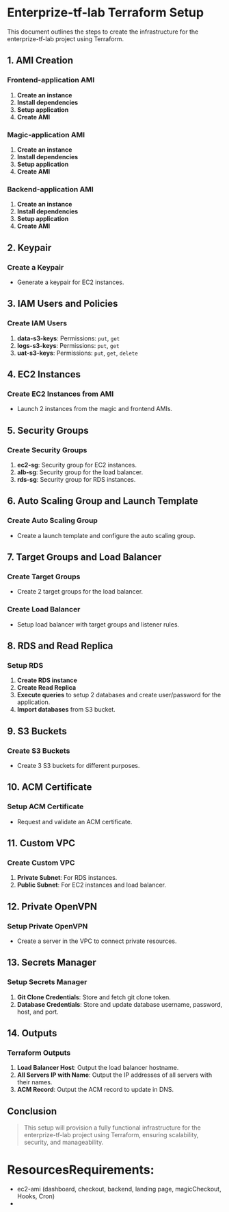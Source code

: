 # Enterprize-tf-lab Terraform Setup

This document outlines the steps to create the infrastructure for the enterprize-tf-lab project using Terraform.

## 1. AMI Creation

### Frontend-application AMI
1. **Create an instance**
2. **Install dependencies**
3. **Setup application**
4. **Create AMI**

### Magic-application AMI
1. **Create an instance**
2. **Install dependencies**
3. **Setup application**
4. **Create AMI**

### Backend-application AMI
1. **Create an instance**
2. **Install dependencies**
3. **Setup application**
4. **Create AMI**

## 2. Keypair

### Create a Keypair
- Generate a keypair for EC2 instances.

## 3. IAM Users and Policies

### Create IAM Users
1. **data-s3-keys**: Permissions: `put`, `get`
2. **logs-s3-keys**: Permissions: `put`, `get`
3. **uat-s3-keys**: Permissions: `put`, `get`, `delete`

## 4. EC2 Instances

### Create EC2 Instances from AMI
- Launch 2 instances from the magic and frontend AMIs.

## 5. Security Groups

### Create Security Groups
1. **ec2-sg**: Security group for EC2 instances.
2. **alb-sg**: Security group for the load balancer.
3. **rds-sg**: Security group for RDS instances.

## 6. Auto Scaling Group and Launch Template

### Create Auto Scaling Group
- Create a launch template and configure the auto scaling group.

## 7. Target Groups and Load Balancer

### Create Target Groups
- Create 2 target groups for the load balancer.

### Create Load Balancer
- Setup load balancer with target groups and listener rules.

## 8. RDS and Read Replica

### Setup RDS
1. **Create RDS instance**
2. **Create Read Replica**
3. **Execute queries** to setup 2 databases and create user/password for the application.
4. **Import databases** from S3 bucket.

## 9. S3 Buckets

### Create S3 Buckets
- Create 3 S3 buckets for different purposes.

## 10. ACM Certificate

### Setup ACM Certificate
- Request and validate an ACM certificate.

## 11. Custom VPC

### Create Custom VPC
1. **Private Subnet**: For RDS instances.
2. **Public Subnet**: For EC2 instances and load balancer.

## 12. Private OpenVPN

### Setup Private OpenVPN
- Create a server in the VPC to connect private resources.

## 13. Secrets Manager

### Setup Secrets Manager
1. **Git Clone Credentials**: Store and fetch git clone token.
2. **Database Credentials**: Store and update database username, password, host, and port.

## 14. Outputs

### Terraform Outputs
1. **Load Balancer Host**: Output the load balancer hostname.
2. **All Servers IP with Name**: Output the IP addresses of all servers with their names.
3. **ACM Record**: Output the ACM record to update in DNS.

## Conclusion

> This setup will provision a fully functional infrastructure for the enterprize-tf-lab project using Terraform, ensuring scalability, security, and manageability.




# ResourcesRequirements:
- ec2-ami (dashboard, checkout, backend, landing page, magicCheckout, Hooks, Cron)
- 